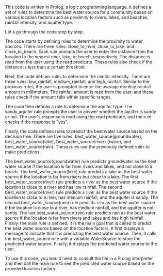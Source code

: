 This code is written in Prolog, a logic programming language. It defines a set of rules to determine the best water source for a community based on various location factors such as proximity to rivers, lakes, and beaches, rainfall intensity, and aquifer type.

Let's go through the code step by step:

The code starts by defining rules to determine the proximity to water sources. There are three rules: close_to_river, close_to_lake, and close_to_beach. Each rule prompts the user to enter the distance from the location to the nearest river, lake, or beach, respectively. The distance is read from the user using the read predicate. These rules also check if the distance is less than a certain threshold.

Next, the code defines rules to determine the rainfall intensity. There are three rules: low_rainfall, medium_rainfall, and high_rainfall. Similar to the previous rules, the user is prompted to enter the average monthly rainfall amount in millimeters. The rainfall amount is read from the user, and these rules check if the amount falls within specific ranges.

The code then defines a rule to determine the aquifer type. The sandy_aquifer rule prompts the user to answer whether the aquifer is sandy or not. The user's response is read using the read predicate, and the rule checks if the response is "yes".

Finally, the code defines rules to predict the best water source based on the decision tree. There are five rules: best_water_source(groundwater), best_water_source(lake), best_water_source(river) (twice), and best_water_source(rain). These rules use the previously defined rules to make predictions.

The best_water_source(groundwater) rule predicts groundwater as the best water source if the location is far from rivers and lakes, and not close to a beach.
The best_water_source(lake) rule predicts a lake as the best water source if the location is far from rivers but close to a lake.
The first best_water_source(river) rule predicts a river as the best water source if the location is close to a river and has low rainfall.
The second best_water_source(river) rule predicts a river as the best water source if the location is close to a river, has medium rainfall, and the aquifer is sandy.
The second best_water_source(rain) rule predicts rain as the best water source if the location is close to a river, has medium rainfall, and the aquifer is not sandy.
The last best_water_source(rain) rule predicts rain as the best water source if the location is far from rivers and lakes and has high rainfall.
Finally, the main rule is defined. It is the main goal that is called to predict the best water source based on the location factors. It first displays a message to indicate that it is predicting the best water source. Then, it calls the best_water_source rule with a variable WaterSource to store the predicted water source. Finally, it displays the predicted water source to the user.

To use this code, you would need to consult the file in a Prolog interpreter and then call the main rule to see the predicted water source based on the provided location factors.